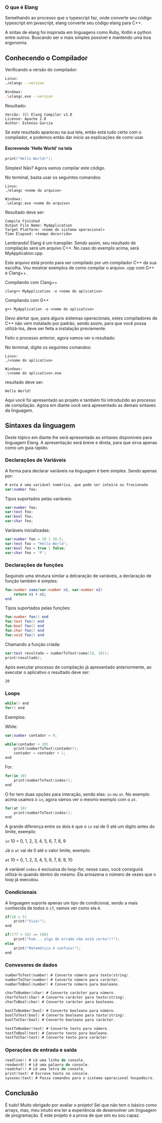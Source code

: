 ### O que é Elang

Semelhando ao processo que o typescript faz, onde converte seu código typescript em javascript, elang converte seu código elang para C++.

A sintax de elang foi inspirada em linguagens como Ruby, Kotlin e python entre outros. Buscando ser o mais simples possível e mantendo uma boa ergonomia.

## Conhecendo o Compilador

Verificando a versão do compilador:

```bash
Linux:
./elangc --version

Windows:
.\elangc.exe --version
```

Resultado:

	Versão: (C) Elang Compiler v1.0
	License: Apache 2.0
	Author: Estenio Garcia

Se este resultado apareceu na sua tela, então está tudo certo com o compilador, e podemos então dar início as explicações de como usar.

#### Escrevendo 'Hello World' na tela

```swift
print("Hello World!");
```

Simples! Não? Agora vamos compilar este código.

No terminal, basta usar os seguintes comandos:

	Linux:
	./elangc <nome do arquivo>
	
	Windows:
	.\elangc.exe <nome do arquivo>

Resultado deve ser:

	Compile Finished
	Output File Name: MyApplication
	Target Platform: <nome do sistema operacional>
	Time Elapsed: <tempo decorrido>

Lembrando! Elang é um transpiler. Sendo assim, seu resultado de compilação será um arquivo C++. No caso do exemplo acima, será MyApplication.cpp. 

Este arquivo está pronto para ser compilado por um compilador C++ da sua escolha. Vou mostrar exemplos de como compilar o arquivo .cpp com G++ e Clang++.

Compilando com Clang++

	clang++ MyApplication -o <nome do aplicativo>

Compilando com G++

	g++ MyApplication -o <nome do aplicativo>

Devo alertar que, para alguns sistemas operacionais, estes compiladores de C++ não vem instalado por padrão, sendo assim, para que você possa utilizá-los, deve ser feita a instalação previamente.

Feito o processo anterior, agora vamos ver o resultado:

No terminal, digite os seguintes comandos:

	Linux:
	./<nome do aplicativo>
	
	Windows:
	.\<nome do aplicativo>.exe

resultado deve ser:

	Hello World!

Aqui você foi apresentado ao projeto e também foi introduzido ao processo de compilação. Agora em diante você será apresentado as demais sintaxes da linguagem.

## Sintaxes da linguagem

Deste tópico em diante lhe será apresentado as sintaxes disponíveis para linguagem Elang. A apresentação será breve e direta, para que sirva apenas como um guia rápido.

### Declarações de Variáveis

A forma para declarar variáveis na linguagem é bem simples. Sendo apenas por:

```swift
# esta é uma variável numérica, que pode ser inteira ou fracionada
var:number foo;
```

Tipos suportados pelas variáveis:

```swift
var:number foo;
var:text foo;
var:bool foo;
var:char foo;
```

Variáveis inicializadas:

```swift
var:number foo = 10 | 10.5;
var:text foo = "Hello World";
var:bool foo = true | false;
var:char foo = 'P';
```

### Declarações de funções

Seguindo uma strutura similar a delcaração de variáveis, a declaração de função também é simples:

```kotlin
fun:number soma(var:number n1, var:number n2)
	return n1 + n2;
end
```

Tipos suportados pelas funções:

```kotlin
fun:number foo() end
fun:text foo() end
fun:bool foo() end
fun:char foo() end
fun:void foo() end
```

Chamando a função criada:

```kotlin
var:text resultado = numberToText(soma(10, 10));
print(resultado);
```

Após executar processo de compilação já apresentado anteriormente, ao executar o aplicativo o resultado deve ser:

	20

### Loops

```kotlin
while() end
for() end
```

Exemplos:

While:

```kotlin
var:number contador = 0;

while(contador < 10) 
	print(numberToText(contador));
	contador = contador + 1;
end
```

For:

```kotlin
for(in 10) 
	print(numberToText(index));
end
```

O for tem duas opções para interação, sendo elas: ```in``` ou ```at```. No exemplo acima usamos o ```in```, agora vamos ver o mesmo exemplo com o ```at```.

```kotlin
for(at 10) 
	print(numberToText(index));
end
```

A grande diferença entre os dois é que o ```in``` vai de 0 até um digito antes do limite, exemplo: 

```in``` 10 = 0, 1, 2, 3, 4, 5, 6, 7, 8, 9

Já o ```at``` vai de 0 até o valor limite, exemplo: 

```at``` 10 = 0, 1, 2, 3, 4, 5, 6, 7, 8, 9, 10 

A variável ```index``` é exclusiva do loop-for, nesse caso, você consiguirá utilizá-lo quando dentro do mesmo. Ela armazena o número de vezes que o loop já executou.

### Condicionais

A linguagem suporte apenas um tipo de condicional, sendo a mais conhecida de todos o ```if```, vamos ver como ela é.

```kotlin
if(10 > 5)
	print("Viva!");
end
```

```kotlin
if((77 + 33) == 100)
	print("hum... algo de errado não está certo!!!");
else
	print("Matemática é confuso!");
end
```

### Convesores de dados

```kotlin
numberToText(number) # Converte número para texto(string).
numberToChar(number) # Converte número para carácter.
numberToBool(number) # Converte número para booleano.

charToNumber(char) # Converte carácter para número.
charToText(char) # Converte carácter para texto(string).
charToBool(char) # Converte carácter para booleano.

boolToNumber(bool) # Converte booleano para número.
boolToText(bool) # Converte booleano para texto(string).
boolToChar(bool) # Converte booleano para carácter.

textToNumber(text) # Converte texto para número.
textToBool(text) # Converte texto para booleano.
textToChar(text) # Converte texto para carácter.
```

### Operações de entrada e saída

```kotlin
readline() # Lê uma linha do console.
readword() # Lê uma palavra do console.
readchar() # Lê uma letra do console.
print(text) # Escreve texto no console.
sysexec(text) # Passa comandos para o sistema operacional hospedeiro.
```

## Conclusão

É tudo! Muito obrigado por avaliar o projeto! Sei que não tem o básico como arrays, mas, meu intuito era ter a experiência de desenvolver um linguagem de programação. E este projeto é a prova de que sim eu sou capaz.



